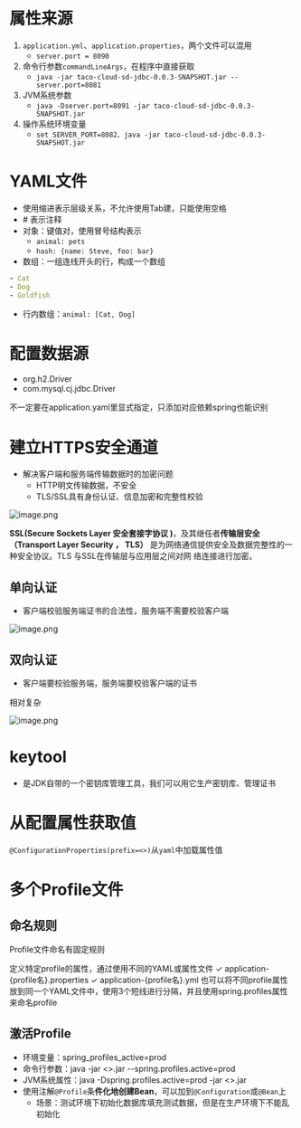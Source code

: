 
# 属性来源

1. `application.yml`、`application.properties`，两个文件可以混用
	- `server.port = 8090`
2. 命令行参数`commandLineArgs`，在程序中直接获取
	- `java -jar taco-cloud-sd-jdbc-0.0.3-SNAPSHOT.jar -- server.port=8081`
3. JVM系统参数
	- `java -Dserver.port=8091 -jar taco-cloud-sd-jdbc-0.0.3-SNAPSHOT.jar`
4. 操作系统环境变量
	- `set SERVER_PORT=8082、java -jar taco-cloud-sd-jdbc-0.0.3-SNAPSHOT.jar`

# YAML文件

- 使用缩进表示层级关系，不允许使用Tab建，只能使用空格
- \# 表示注释
- 对象：键值对，使用冒号结构表示
	- `animal: pets`
	- `hash: {name: Steve, foo: bar}`
- 数组：一组连线开头的行，构成一个数组
```yaml
- Cat
- Dog
- Goldfish
```
- 行内数组：`animal: [Cat, Dog]`


# 配置数据源

- org.h2.Driver
- com.mysql.cj.jdbc.Driver

不一定要在application.yaml里显式指定，只添加对应依赖spring也能识别


# 建立HTTPS安全通道

- 解决客户端和服务端传输数据时的加密问题
	- HTTP明文传输数据，不安全
	- TLS/SSL具有身份认证、信息加密和完整性校验

![image.png](https://chillcharlie-img.oss-cn-hangzhou.aliyuncs.com/image%2F2023%2F10%2F26%2F609986015a78cfd18e72b154942d8f25_20231026200319.png)

**SSL(Secure Sockets Layer 安全套接字协议 )**，及其继任者**传输层安全（Transport Layer Security ， TLS）** 是为网络通信提供安全及数据完整性的一种安全协议。TLS 与SSL在传输层与应用层之间对网 络连接进行加密。


## 单向认证

- 客户端校验服务端证书的合法性，服务端不需要校验客户端

![image.png](https://chillcharlie-img.oss-cn-hangzhou.aliyuncs.com/image%2F2023%2F10%2F26%2Fb843eb927502da6e44df35255de08531_20231026200909.png)

## 双向认证

- 客户端要校验服务端，服务端要校验客户端的证书

相对复杂

![image.png](https://chillcharlie-img.oss-cn-hangzhou.aliyuncs.com/image%2F2023%2F10%2F26%2Fc877b90370c978ce90e18d403f7c8f2f_20231026201330.png)

# keytool

- 是JDK自带的一个密钥库管理工具，我们可以用它生产密钥库、管理证书

# 从配置属性获取值

`@ConfigurationProperties(prefix=<>)`从`yaml`中加载属性值

# 多个Profile文件

## 命名规则

Profile文件命名有固定规则

定义特定profile的属性，通过使用不同的YAML或属性文件
✓ application-{profile名}.properties
✓ application-{profile名}.yml
也可以将不同profile属性放到同一个YAML文件中，使用3个短线进行分隔，并且使用spring.profiles属性来命名profile
## 激活Profile

- 环境变量：spring_profiles_active=prod
- 命令行参数：java -jar <>.jar --spring.profiles.active=prod
- JVM系统属性：java -Dspring.profiles.active=prod -jar  <>.jar
- 使用注解`@Profile`条**件化地创建Bean**，可以加到`@Configuration`或`@Bean`上
	- 场景：测试环境下初始化数据库填充测试数据，但是在生产环境下不能乱初始化



